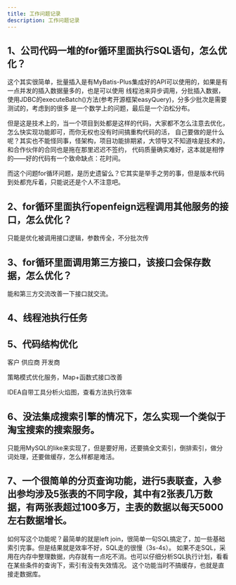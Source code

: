 ```yaml
---
title: 工作问题记录
description: 工作问题记录
---
```


## 1、公司代码一堆的for循环里面执行SQL语句，怎么优化？

这个其实很简单，批量插入是有MyBatis-Plus集成好的API可以使用的，如果是有一点并发的插入数据量多的，也是可以使用
线程池来异步调用，分批插入数据，使用JDBC的executeBatch()方法(参考开源框架easyQuery)，分多少批次是需要测试的，考虑到的很多
是一个数学上的问题，最后是一个泊松分布。

但是这是技术上的，当一个项目到处都是这样的代码，大家都不怎么注意去优化，怎么快实现功能即可，而你无权也没有时间搞重构代码的活，
自己要做的是什么呢？其实也不能怪同事，怪架构，项目功能排期紧，大领导又不知道啥是技术的，和合作伙伴的合同也是拖在那里迟迟不签约，
代码质量确实难好，这本就是相悖的——好的代码有一个致命缺点：花时间。

而这个问题for循环问题，是历史遗留么？它其实是举手之劳的事，但是版本代码到处都充斥着，只能说还是个人不注意吧。

## 2、for循环里面执行openfeign远程调用其他服务的接口，怎么优化？

只能是优化被调用接口逻辑，参数传全，不分批次传

## 3、for循环里面调用第三方接口，该接口会保存数据，怎么优化？

能和第三方交流改善一下接口就交流。

## 4、线程池执行任务

## 5、代码结构优化

客户 供应商 开发商

策略模式优化服务，Map+函数式接口改善

IDEA自带工具分析火焰图，查看方法执行效率

## 6、没法集成搜索引擎的情况下，怎么实现一个类似于淘宝搜索的搜索服务。

只能用MySQL的like来实现了，但是要好用，还要搞全文索引，倒排索引，做分词处理，还要做缓存，怎么样都是难活。

## 7、一个很简单的分页查询功能，进行5表联查，入参出参均涉及5张表的不同字段，其中有2张表几万数据，有两张表超过100多万，主表的数据以每天5000左右数据增长。

如何写这个功能呢？最简单的就是left join，很简单一句SQL搞定了，加一些基础索引完事。但是结果就是效率不好，SQL走的很慢（3s-4s）。
如果不走SQL，采用在内存中整理数据，内存就有一点吃不消。也可以仔细分析SQL执行计划，看看在某些条件的查询下，索引有没有失效情况。
这个功能当时不搞缓存，也就是直接走数据库。